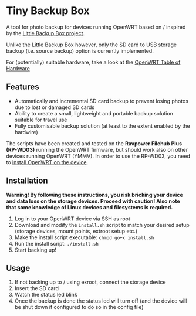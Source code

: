 # Tiny Backup Box
A tool for photo backup for devices running OpenWRT based on / inspired by the [Little Backup Box project](https://github.com/dmpop/little-backup-box/).

Unlike the Little Backup Box however, only the SD card to USB storage backup (i.e. source backup) option is currently implemented.

For (potentially) suitable hardware, take a look at the [OpenWRT Table of Hardware](https://openwrt.org/toh/views/toh_battery-powered?datasrt=usb+ports&dataflt%5BUSB+ports_*%7E%5D=1)

## Features
* Automatically and incremental SD card backup to prevent losing photos due to lost or damaged SD cards
* Ability to create a small, lightweight and portable backup solution suitable for travel use
* Fully customisable backup solution (at least to the extent enabled by the hardwire)

The scripts have been created and tested on the **Ravpower Filehub Plus (RP-WD03)** running the OpenWRT firmware, but should work also on other devices running OpenWRT (YMMV). In order to use the RP-WD03, you need to [install OpenWRT on the device](https://openwrt.org/toh/ravpower/rp-wd03#installation).

## Installation
**Warning! By following these instructions, you risk bricking your device and data loss on the storage devices. Proceed with caution! Also note that some knowledge of Linux devices and filesystems is required.**
1. Log in to your OpenWRT device via SSH as root
2. Download and modify the `install.sh` script to match your desired setup (storage devices, mount points, extroot setup etc.)
3. Make the install script executable: `chmod go+x install.sh`
4. Run the install script: `./install.sh`
5. Start backing up!

## Usage
1. If not backing up to / using exroot, connect the storage device
1. Insert the SD card
1. Watch the status led blink
1. Once the backup is done the status led will turn off (and the device will be shut down if configured to do so in the config file)
